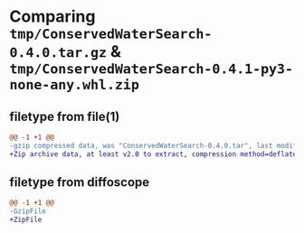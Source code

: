# Comparing `tmp/ConservedWaterSearch-0.4.0.tar.gz` & `tmp/ConservedWaterSearch-0.4.1-py3-none-any.whl.zip`

## filetype from file(1)

```diff
@@ -1 +1 @@
-gzip compressed data, was "ConservedWaterSearch-0.4.0.tar", last modified: Tue Apr  9 21:06:40 2024, max compression
+Zip archive data, at least v2.0 to extract, compression method=deflate
```

## filetype from diffoscope

```diff
@@ -1 +1 @@
-GzipFile
+ZipFile
```

